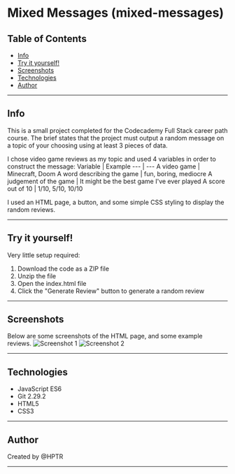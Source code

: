# Mixed Messages (mixed-messages)

## Table of Contents

* [Info](#info)
* [Try it yourself!](#try-it-yourself!)
* [Screenshots](#screenshots)
* [Technologies](#technologies)
* [Author](#author)
***
## Info
This is a small project completed for the Codecademy Full Stack career path course. The brief states that the project must output a random message on a topic of your choosing using at least 3 pieces of data.

I chose video game reviews as my topic and used 4 variables in order to construct the message:
Variable | Example
--- | ---
A video game | Minecraft, Doom
A word describing the game | fun, boring, mediocre
A judgement of the game | It might be the best game I've ever played
A score out of 10 | 1/10, 5/10, 10/10

I used an HTML page, a button, and some simple CSS styling to display the random reviews.
***
## Try it yourself!
Very little setup required:

1. Download the code as a ZIP file
2. Unzip the file
3. Open the index.html file
4. Click the "Generate Review" button to generate a random review
***
## Screenshots
Below are some screenshots of the HTML page, and some example reviews.
![Screenshot 1](mixed-messages/img/screenshot1.png)
![Screenshot 2](mixed-messages/img/screenshot2.png)
***
## Technologies

* JavaScript ES6
* Git 2.29.2
* HTML5
* CSS3
***
## Author

Created by @HPTR
***